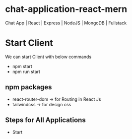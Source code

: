 # chat-application-react-mern
Chat App | React | Express | NodeJS | MongoDB | Fullstack

# Start Client
We can start Client with below commands
 - npm start 
 - npm run start
 
## npm packages
 - react-router-dom -> for Routing in React Js
 - tailwindcss -> for design css

## Steps for All Applications
 - Start

